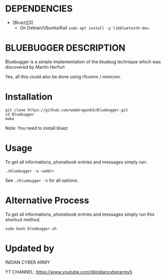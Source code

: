  # DEPENDENCIES

* [Bluez][3]
  * On Debian/Ubuntu/Kali `sudo apt install -y libbluetooth-dev`.
 
 # BLUEBUGGER DESCRIPTION

Bluebugger is a simple implementation of the bluebug technique
which was discovered by Martin Herfurt

Yes, all this could also be done using rfcomm / minicom.

   # Installation
   ```shell 
git clone https://github.com/webdragon63/Bluebugger.git
cd Bluebugger
make
```

Note: You need to install bluez


   # Usage

To get all informations, phonebook entries and messages simply
run:

`./bluebugger -a <addr>`

See `./bluebugger -h` for all options.

   # Alternative Process

To get all informations, phonebook entries and messages simply
run this shortcut method.

 `sudo bash bluebugger.sh` 


  # Updated by

INDIAN CYBER ARMY

YT CHANNEL: https://www.youtube.com/@indiancyberarmy5

